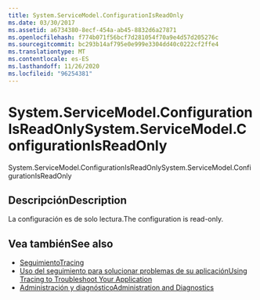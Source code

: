 ```yaml
---
title: System.ServiceModel.ConfigurationIsReadOnly
ms.date: 03/30/2017
ms.assetid: a6734380-8ecf-454a-ab45-8832d6a27871
ms.openlocfilehash: f774b071f56bcf7d281054f70a9e4d57d205276c
ms.sourcegitcommit: bc293b14af795e0e999e3304dd40c0222cf2ffe4
ms.translationtype: MT
ms.contentlocale: es-ES
ms.lasthandoff: 11/26/2020
ms.locfileid: "96254381"
---
```

# <a name="systemservicemodelconfigurationisreadonly"></a><span data-ttu-id="13b1d-102">System.ServiceModel.ConfigurationIsReadOnly</span><span class="sxs-lookup"><span data-stu-id="13b1d-102">System.ServiceModel.ConfigurationIsReadOnly</span></span>

<span data-ttu-id="13b1d-103">System.ServiceModel.ConfigurationIsReadOnly</span><span class="sxs-lookup"><span data-stu-id="13b1d-103">System.ServiceModel.ConfigurationIsReadOnly</span></span>  
  
## <a name="description"></a><span data-ttu-id="13b1d-104">Descripción</span><span class="sxs-lookup"><span data-stu-id="13b1d-104">Description</span></span>  

 <span data-ttu-id="13b1d-105">La configuración es de solo lectura.</span><span class="sxs-lookup"><span data-stu-id="13b1d-105">The configuration is read-only.</span></span>  
  
## <a name="see-also"></a><span data-ttu-id="13b1d-106">Vea también</span><span class="sxs-lookup"><span data-stu-id="13b1d-106">See also</span></span>

- [<span data-ttu-id="13b1d-107">Seguimiento</span><span class="sxs-lookup"><span data-stu-id="13b1d-107">Tracing</span></span>](index.md)
- [<span data-ttu-id="13b1d-108">Uso del seguimiento para solucionar problemas de su aplicación</span><span class="sxs-lookup"><span data-stu-id="13b1d-108">Using Tracing to Troubleshoot Your Application</span></span>](using-tracing-to-troubleshoot-your-application.md)
- [<span data-ttu-id="13b1d-109">Administración y diagnóstico</span><span class="sxs-lookup"><span data-stu-id="13b1d-109">Administration and Diagnostics</span></span>](../index.md)
